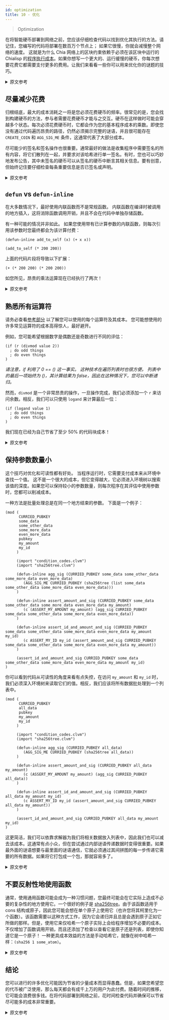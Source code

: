 ```yaml
---
id: optimization
title: 10 - 优化
---
```


> Optimization

在将智能硬币部署到网络之前，您应该仔细检查代码以找到优化其执行的方法。请记住，您编写的代码将部署在数百万个节点上； 如果它很慢，你就会减慢整个网络的速度。 这就是为什么 Chia 网络上的区块约束依赖于必须在该区块中运行的 Chialisp 的[程序执行成本](https://chialisp.com/docs/ref/clvm/#costs)。如果你想写一个更大的、运行缓慢的硬币，你每次想要花费它都需要支付更多的费用。让我们来看看一些你可以用来优化你的谜题的技巧。

<details>
<summary>原文参考</summary>

Before you deploy a smart coin to the network, you should closely examine the code to find ways to optimize its execution.
Remember, the code you write is going to be deployed on millions of nodes; if it is slow, you slow down the whole network. This is why the block constraint on the Chia Network is dependent on the [program execution cost](https://chialisp.com/docs/ref/clvm/#costs) of Chialisp that has to be run in that block.
If you want to write a bigger, slow running coin, you're going to need to pay more fees every time you want to spend it.
Let's go over some techniques you can use to optimize your puzzles.

</details>

## 尽量减少花费

归根结底，最大的成本消耗之一将是您必须花费硬币的频率。很常见的是，您会找到构建硬币的方法，参与者需要花费硬币才能与之交互。硬币在这样做时可能会穿越多个状态。每次必须花费硬币时，它都会作为您的基本程序成本的乘数。即使您没有通过代码遍历昂贵的路径，仍然必须揭示完整的谜语，并且很可能存在 `CREATE_COIN` 和 `AGG_SIG_ME` 条件，这通常代表了大部分成本。

尽可能少的签名和签名操作也很重要。通常最好的做法是收集程序中需要签名的所有内容，将它们散列在一起，并要求对该哈希进行单一签名。有时，您也可以巧妙地发布公告，其中未签名的硬币可以从签名的硬币中断言其相关信息。要有创意，但始终记住要仔细检查每条重要信息是否已签名或声明。

<details>
<summary>原文参考</summary>

- ## Minimize the number spends

At the end of the day, one of the biggest drains on cost is going to be how often you have to spend the coin.
Quite commonly, you will find ways to build coins where participants are required to spend the coin in order to interact with it.
The coin may traverse through multiple states as they do so.
Every time the coin has to be spent, it acts as a multiplier for your base program cost.
Even if you are not traversing an expensive path through the code, the full puzzle must still be revealed and there will most likely be `CREATE_COIN` and `AGG_SIG_ME` conditions which often represent a large chunk of the cost.

It is also important that you have as few signatures and signature operations as possible.
It is usually best practice to collect everything in your program that needs signing, hash it all together and ask for a single signature on that hash.
You can also sometimes be clever with announcements where an unsigned coin can assert its relevant information from a signed coin.
Be creative, but always remember to double check that every piece of important information is signed or asserted.

</details>

## `defun` vs `defun-inline`

在大多数情况下，最好使用内联函数而不是常规函数。 内联函数在编译时被调用的地方插入，这将消除函数调用开销，并且不会在代码中单独存储函数。

有一种可能的情况并非如此。 如果您使用带有已计算参数的内联函数，则每次引用该参数时您最终都会为该计算付费：


```chialisp
(defun-inline add_to_self (x) (+ x x))

(add_to_self (* 200 200))
```

上面的代码片段将导致以下扩展：

```chialisp
(+ (* 200 200) (* 200 200))
```

如您所见，昂贵的乘法运算现在已经执行了两次！

<details>
<summary>原文参考</summary>

- ## `defun` vs `defun-inline`

In most instances, it is better to use inline functions rather than regular functions.
Inline functions get inserted where they are called at compile time which will eliminate the function call overhead and will not store the function separately in the code.

There is a potential scenario where this is not true.
If you are using an inline function with an argument that has been calculated, you will end up paying for that calculation every time the argument is referenced:

```chialisp
(defun-inline add_to_self (x) (+ x x))

(add_to_self (* 200 200))
```

The above code snippet will result in the following expansion:

```chialisp
(+ (* 200 200) (* 200 200))
```

As you can see, the expensive multiplication operation has now been performed twice!

</details>

## 熟悉所有运算符

请务必查看[参考部分](https://chialisp.com/docs/ref/clvm) 以了解您可以使用的每个运算符及其成本。 您可能想使用的许多常见运算符的成本高得惊人，最好避开。

例如，您可能希望根据数字是偶数还是奇数进行不同的评估：

```chialisp
(if (r (divmod value 2))
  ; do odd things
  ; do even things
)
```

*请注意，if 利用了 0 == () 这一事实。 这种技术在遍历列表时也很方便。 列表中的最后一项始终为 ()，其计算结果为 false，因此在这种情况下，您可以中断递归。*

然而，`divmod` 是一个非常昂贵的操作，一旦操作完成，我们必须添加一个 `r` 来访问余数。相反，我们可以只使用 `logand` 来计算最后一位：

```chialisp
(if (logand value 1)
  ; do odd things
  ; do even things
)
```

我们现在已经为自己节省了至少 50% 的代码块成本！

<details>
<summary>原文参考</summary>

- ## Familiarize yourself with all of the operators

Make sure to check out the [reference section](https://chialisp.com/docs/ref/clvm) to find out every operator that you can use and what they cost.
A lot of common operators that you might be tempted to use have a surprisingly high cost and are best to steer clear of.

For example, you may want to evaluate differently based on whether a number is even or odd:

```chialisp
(if (r (divmod value 2))
  ; do odd things
  ; do even things
)
```
*Note that the if takes advantage of the fact that 0 == (). This technique is handy when recursing through lists too.
The last item in a list is always () which evaluates to false, so in that case you can break the recursion.*

However, `divmod` is a pretty expensive operation, and we have to add an `r` to access the remainder once the operation has completed.
Instead, we can just use `logand` to evaluate just the last bit:

```chialisp
(if (logand value 1)
  ; do odd things
  ; do even things
)
```

We have now saved ourselves at least 50% of the cost of this code block!

</details>

## 保持参数数量小

这个技巧对优化和可读性都有好处。 当程序运行时，它需要支付成本来从环境中查找一个值。 这不是一个很大的成本，但它变得越大，它必须进入环境树以搜索该值的深度。如果您可以保持较小的参数数量，则每次程序在其评估中使用参数时，您都可以削减成本。

一种方法是批量处理总是在同一个地方结束的参数。 下面是一个例子：

```chialisp
(mod (
      CURRIED_PUBKEY
      some_data
      some_other_data
      some_more_data
      even_more_data
      pubkey
      my_amount
      my_id
     )

     (import "condition_codes.clvm")
     (import "sha256tree.clvm")

     (defun-inline agg_sig (CURRIED_PUBKEY some_data some_other_data some_more_data even_more_data)
        (AGG_SIG_ME CURRIED_PUBKEY (sha256tree (list some_data some_other_data some_more_data even_more_data)))
     )

     (defun-inline assert_amount_and_sig (CURRIED_PUBKEY some_data some_other_data some_more_data even_more_data my_amount)
        (c (ASSERT_MY_AMOUNT my_amount) (agg_sig CURRIED_PUBKEY some_data some_other_data some_more_data even_more_data))
     )

     (defun-inline assert_id_and_amount_and_sig (CURRIED_PUBKEY some_data some_other_data some_more_data even_more_data my_amount my_id)
        (c ASSERT_MY_ID my_id (assert_amount_and_sig CURRIED_PUBKEY some_data some_other_data some_more_data even_more_data my_amount))
     )

     (assert_id_and_amount_and_sig CURRIED_PUBKEY some_data some_other_data some_more_data even_more_data my_amount my_id)
)
```

你可以看到代码从可读性的角度来看有点失控，在访问 `my_amount` 和 `my_id` 时，我们必须深入环境树来读取它们的值。相反，我们应该将所有数据批处理到一个列表中。

```chialisp
(mod (
      CURRIED_PUBKEY
      all_data
      pubkey
      my_amount
      my_id
     )

     (import "condition_codes.clvm")
     (import "sha256tree.clvm")

     (defun-inline agg_sig (CURRIED_PUBKEY all_data)
        (AGG_SIG_ME CURRIED_PUBKEY (sha256tree all_data))
     )

     (defun-inline assert_amount_and_sig (CURRIED_PUBKEY all_data my_amount)
        (c (ASSERT_MY_AMOUNT my_amount) (agg_sig CURRIED_PUBKEY all_data))
     )

     (defun-inline assert_id_and_amount_and_sig (CURRIED_PUBKEY all_data my_amount my_id)
        (c ASSERT_MY_ID my_id (assert_amount_and_sig CURRIED_PUBKEY all_data my_amount))
     )

     (assert_id_and_amount_and_sig CURRIED_PUBKEY all_data my_amount my_id)
)
```

这更简洁，我们可以依靠求解器为我们将相关数据放入列表中，因此我们也可以减去该成本。这通常有点小众，但在尝试通过内部谜语传递数据时变得很重要。如果最外面的谜语想要与最里面的谜语通信，它就必须通过其间拼图的每一步传递它需要的所有数据。如果将它打包成一个包，那就容易多了。

<details>
<summary>原文参考</summary>

- ## Keep argument numbers small

This tip is both good for optimization and readability.
As the program is running, it needs to pay cost to look up a value from the environment.
It is not a large cost, but it gets larger the deeper it has to go into the environment tree to search for the value.
If you can keep the argument numbers small, you can trim off cost every time your program uses an argument in its evaluation.

One way to do this is to batch arguments that always end up in the same place together.
Here's an example:

```chialisp
(mod (
      CURRIED_PUBKEY
      some_data
      some_other_data
      some_more_data
      even_more_data
      pubkey
      my_amount
      my_id
     )

     (import "condition_codes.clvm")
     (import "sha256tree.clvm")

     (defun-inline agg_sig (CURRIED_PUBKEY some_data some_other_data some_more_data even_more_data)
        (AGG_SIG_ME CURRIED_PUBKEY (sha256tree (list some_data some_other_data some_more_data even_more_data)))
     )

     (defun-inline assert_amount_and_sig (CURRIED_PUBKEY some_data some_other_data some_more_data even_more_data my_amount)
        (c (ASSERT_MY_AMOUNT my_amount) (agg_sig CURRIED_PUBKEY some_data some_other_data some_more_data even_more_data))
     )

     (defun-inline assert_id_and_amount_and_sig (CURRIED_PUBKEY some_data some_other_data some_more_data even_more_data my_amount my_id)
        (c ASSERT_MY_ID my_id (assert_amount_and_sig CURRIED_PUBKEY some_data some_other_data some_more_data even_more_data my_amount))
     )

     (assert_id_and_amount_and_sig CURRIED_PUBKEY some_data some_other_data some_more_data even_more_data my_amount my_id)
)
```

You can see the code is a little bit out of control from a readability standpoint, and when accessing `my_amount` and `my_id` we have to go deep into the environment tree to read their values.
Instead, we should just batch all of our data into a list to start with.

```chialisp
(mod (
      CURRIED_PUBKEY
      all_data
      pubkey
      my_amount
      my_id
     )

     (import "condition_codes.clvm")
     (import "sha256tree.clvm")

     (defun-inline agg_sig (CURRIED_PUBKEY all_data)
        (AGG_SIG_ME CURRIED_PUBKEY (sha256tree all_data))
     )

     (defun-inline assert_amount_and_sig (CURRIED_PUBKEY all_data my_amount)
        (c (ASSERT_MY_AMOUNT my_amount) (agg_sig CURRIED_PUBKEY all_data))
     )

     (defun-inline assert_id_and_amount_and_sig (CURRIED_PUBKEY all_data my_amount my_id)
        (c ASSERT_MY_ID my_id (assert_amount_and_sig CURRIED_PUBKEY all_data my_amount))
     )

     (assert_id_and_amount_and_sig CURRIED_PUBKEY all_data my_amount my_id)
)
```

This is much more concise, and we can rely on the solver to put the relevant data in a list for us, so we can subtract that cost as well.
This is usually somewhat niche, but it becomes important when trying to pass data down through inner puzzles.
If the outermost puzzle wants to communicate with the innermost puzzle, it will have to pass all the data it needs through every step of the puzzles in between.
That is much easier if it is packaged into a single bundle.

</details>

## 不要反射性地使用函数

通常，使用通用函数可能会成为一种习惯问题，您最终可能会在它实际上造成不必要的复杂性的地方使用它。一个很好的例子是 [sha256tree](/docs/common_functions#sha256tree1)。由于该函数适用于 cons 结构或原子，因此您可能会想在单个原子上使用它（也许您将其柯里化为一个函数）。该函数需要以这种方式工作，因为它会递归并且总是会遇到原子正如它所做的那样。但是，使用它来仅哈希一个原子实际上会给程序增加不必要的成本。不仅增加了函数调用开销，而且还添加了检查以查看它是原子还是列表，即使你知道它是一个原子！ 一种更具成本效益的方法是手动哈希它，就像在树中哈希一样：`(sha256 1 some_atom)`。

<details>
<summary>原文参考</summary>

- ## Don't use functions by reflex

Oftentimes, using a common function can become a matter of habit and you can end up using it where it actually creates more complexity than is necessary.
A good example is [sha256tree](/docs/common_functions#sha256tree1).
Since the function works on either cons boxes or atoms, you may be tempted to use it on a single atom (maybe you're currying it into a function).
The function needs to work this way because it recurses and will always run into atoms as it does so.
However, using it to hash only an atom actually adds unnecessary cost to the program.
Not only do you add the function call overhead, but you also add the check to see if it's an atom or a list, even though you know its an atom!  A more cost effective method is to manually hash it like it would be hashed in a tree: `(sha256 1 some_atom)`.

</details>

## 结论

您可以进行的许多优化可能因为节省的少量成本而显得愚蠢。但是，如果您希望您的代币被广泛使用，那么每天都会有成千上万的用户为此付费。随着时间的推移，它可能会浪费很多钱。在将代码部署到网络之前，花时间检查代码并确保可以节省尽可能多的成本非常重要。

<details>
<summary>原文参考</summary>

- ## Conclusion

A lot of optimizations that you can make may seem silly for the small amount of cost that they save.
However, if you expect your coin to become widely used, then there will be thousands of users paying for that in fees every day.
Over time it can add up to a lot of money wasted.
It's important to take the time to review your code and make sure that you can save as much cost as possible before you deploy it to the network.

</details>
